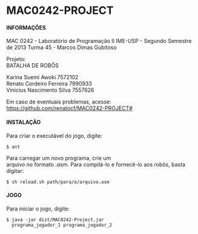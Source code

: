 MAC0242-PROJECT
===============

#### INFORMAÇÔES ####
                                            
MAC 0242  -  Laboratório  de  Programação II
IME-USP   -  Segundo   Semestre    de   2013
Turma 45  -  Marcos Dimas Gubitoso          
                                            
Projeto:                                    
BATALHA DE ROBÔS                            
                                            
Karina Suemi Awoki                   7572102    
Renato Cordeiro Ferreira             7990933    
Vinícius Nascimento Silva            7557626 
                                            
Em  caso  de  eventuais  problemas,  acesse:
https://github.com/renatocf/MAC0242-PROJECT#
                                            
                                            
#### INSTALAÇÃO ####
                                            
Para criar o executável do jogo, digite:    
                                            
    $ ant                                   
                                            
Para  carregar  um  novo  programa,  crie um  
arquivo no formato *.asm*. Para compilá-lo e
fornecê-lo aos robôs, basta digitar:        

    $ sh reload.sh path/para/o/arquivo.asm


#### JOGO ####
                                            
Para iniciar o jogo, digite:                
                                            
    $ java -jar dist/MAC0242-Project.jar    
      programa_jogador_1 programa_jogador_2 
